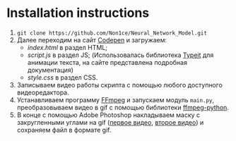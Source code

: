 # Installation instructions
1) `git clone https://github.com/Non1ce/Neural_Network_Model.git`
2) Далее переходим на сайт [Codepen](https://codepen.io) и загружаем:
   * *index.html* в раздел HTML;
   * *script.js* в раздел JS; (Использовалась библиотека [Typeit](https://typeitjs.com) для анимации текста, на сайте представлена подробная документация)
   * *style.css* в раздел CSS. 
3) Записываем видео работы скрипта с помощью любого доступного видеоредактора.
4) Устанавливаем программу [FFmpeg](https://ffmpeg.org) и запускаем модуль `main.py`, преобразовываем видео в gif с помощью библиотеки [ffmpeg-python](https://github.com/kkroening/ffmpeg-python). 
5) В конце с помощью Adobe Photoshop накладываем маску с закругленными углами на gif ([первое видео](https://www.youtube.com/watch?v=Ppdb6iodDgI), [второе видео](https://www.youtube.com/watch?v=6YoX8Soz7_8)) и сохраняем файл в формате gif.
